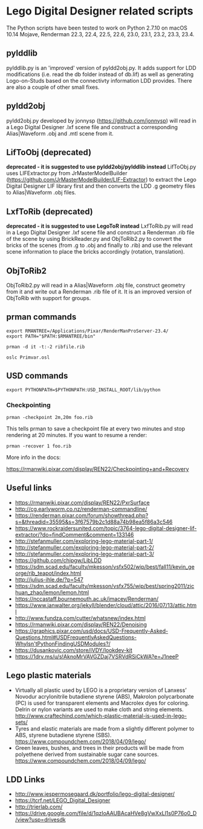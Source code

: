 # Lego Digital Designer related scripts
The Python scripts have been tested to work on Python 2.7.10 on macOS 10.14 Mojave, Renderman 22.3, 22.4, 22.5, 22.6, 23.0, 23.1, 23.2, 23.3, 23.4.

## pylddlib
pylddlib.py is an 'improved' version of pyldd2obj.py. It adds support for LDD modifications (i.e. read the db folder instead of db.lif) as well as generating Logo-on-Studs based on the connectivty information LDD provides. There are also a couple of other small fixes.

## pyldd2obj
pyldd2obj.py developed by jonnysp (https://github.com/jonnysp) will read in a Lego Digital Designer .lxf scene file and construct a corresponding Alias|Waveform .obj and .mtl scene from it.

## LifToObj (deprecated)
**deprecated - it is suggested to use pyldd2obj/pylddlib instead**
LifToObj.py uses LIFExtractor.py from JrMasterModelBuilder (https://github.com/JrMasterModelBuilder/LIF-Extractor) to extract the Lego Digital Designer LIF library first and then converts the LDD .g geometry files to Alias|Waveform .obj files.

## LxfToRib (deprecated)
**deprecated - it is suggested to use LegoToR instead**
LxfToRib.py will read in a Lego Digital Designer .lxf scene file and construct a Renderman .rib file of the scene by using BrickReader.py and ObjToRib2.py to convert the bricks of the scenes (from .g to .obj and finally to .rib) and use the relevant scene information to place the bricks accordingly (rotation, translation).

## ObjToRib2
ObjToRib2.py will read in a Alias|Waveform .obj file, construct geometry from it and write out a Renderman .rib file of it.
It is an improved version of ObjToRib with support for groups.

## prman commands
```terminal
export RMANTREE=/Applications/Pixar/RenderManProServer-23.4/
export PATH="$PATH:$RMANTREE/bin"

prman -d it -t:-2 ribfile.rib

oslc Primvar.osl
```

## USD commands
```terminal
export PYTHONPATH=$PYTHONPATH:USD_INSTALL_ROOT/lib/python
```

### Checkpointing

```terminal
prman -checkpoint 2m,20m foo.rib
```

This tells prman to save a checkpoint file at every two minutes and stop rendering at 20 minutes. If you want to resume a render:

```terminal
prman -recover 1 foo.rib
```

More info in the docs:

https://rmanwiki.pixar.com/display/REN22/Checkpointing+and+Recovery


## Useful links

* https://rmanwiki.pixar.com/display/REN22/PxrSurface
* http://cg.earlyworm.co.nz/renderman-commandline/
* https://renderman.pixar.com/forum/showthread.php?s=&threadid=35595&s=3f67579b2c1d88a74b98ea5f86a3c546
* https://www.rockraidersunited.com/topic/3764-lego-digital-designer-lif-extractor/?do=findComment&comment=133146
* http://stefanmuller.com/exploring-lego-material-part-1/
* http://stefanmuller.com/exploring-lego-material-part-2/
* http://stefanmuller.com/exploring-lego-material-part-3/
* https://github.com/chipgw/LibLDD
* https://sdm.scad.edu/faculty/mkesson/vsfx502/wip/best/fall11/kevin_george/rib_teapot/index.html
* http://julius-ihle.de/?p=547
* https://sdm.scad.edu/faculty/mkesson/vsfx755/wip/best/spring2011/zichuan_zhao/lemon/lemon.html
* https://nccastaff.bournemouth.ac.uk/jmacey/Renderman/
* https://www.janwalter.org/jekyll/blender/cloud/attic/2016/07/13/attic.html
* http://www.fundza.com/cutter/whatsnew/index.html
* https://rmanwiki.pixar.com/display/REN22/Denoising
* https://graphics.pixar.com/usd/docs/USD-Frequently-Asked-Questions.html#USDFrequentlyAskedQuestions-WhyIsn'tPythonFindingUSDModules?/
* https://dusankovic.com/store/jVDY/lookdev-kit
* https://1drv.ms/u/s!AknoMrVAVGZDaj7VSRVdRSiCkWA?e=J1neeP

## Lego plastic materials

* Virtually all plastic used by LEGO is a proprietary version of Lanxess’ Novodur acrylonitrile butadiene styrene (ABS), Makrolon polycarbonate (PC) is used for transparent elements and Macrolex dyes for coloring. Delrin or nylon variants are used to make cloth and string elements. http://www.craftechind.com/which-plastic-material-is-used-in-lego-sets/
* Tyres and elastic materials are made from a slightly different polymer to ABS, styrene butadiene styrene (SBS). https://www.compoundchem.com/2018/04/09/lego/
* Green leaves, bushes, and trees in their products will be made from polyethene derived from sustainable sugar cane sources. https://www.compoundchem.com/2018/04/09/lego/

## LDD Links

* http://www.jespermosegaard.dk/portfolio/lego-digital-designer/
* https://tcrf.net/LEGO_Digital_Designer
* http://trierlab.com/
* https://drive.google.com/file/d/1qzIoAAUBAcaHVe8gVwXxLl1s0P76o0_D/view?usp=drivesdk

